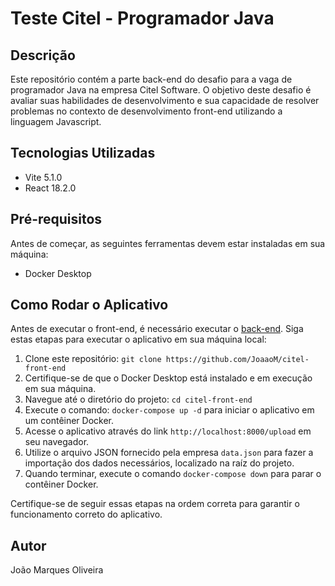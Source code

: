 # Teste Citel - Programador Java

## Descrição

Este repositório contém a parte back-end do desafio para a vaga de programador Java na empresa Citel Software. O objetivo deste desafio é avaliar suas habilidades de desenvolvimento e sua capacidade de resolver problemas no contexto de desenvolvimento front-end utilizando a linguagem Javascript.

## Tecnologias Utilizadas

- Vite 5.1.0
- React 18.2.0

## Pré-requisitos

Antes de começar, as seguintes ferramentas devem estar instaladas em sua máquina:

- Docker Desktop

## Como Rodar o Aplicativo

Antes de executar o front-end, é necessário executar o [back-end](https://github.com/JoaaoM/citel-back-end). Siga estas etapas para executar o aplicativo em sua máquina local:

1. Clone este repositório: `git clone https://github.com/JoaaoM/citel-front-end`
2. Certifique-se de que o Docker Desktop está instalado e em execução em sua máquina.
3. Navegue até o diretório do projeto: `cd citel-front-end`
4. Execute o comando: `docker-compose up -d` para iniciar o aplicativo em um contêiner Docker.
5. Acesse o aplicativo através do link `http://localhost:8000/upload` em seu navegador.
6. Utilize o arquivo JSON fornecido pela empresa `data.json` para fazer a importação dos dados necessários, localizado na raíz do projeto.
7. Quando terminar, execute o comando `docker-compose down` para parar o contêiner Docker.

Certifique-se de seguir essas etapas na ordem correta para garantir o funcionamento correto do aplicativo.


## Autor

João Marques Oliveira
